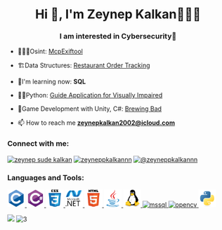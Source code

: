 <h1 align="center">Hi 👋, I'm Zeynep Kalkan👩🏻‍💻</h1>
<h3 align="center">I am interested in Cybersecurity🔐</h3>

- 🕵🏻‍♀️Osint: [McpExiftool](https://github.com/zeyneppkalkannn/McpExiftool)

- 🏗️Data Structures: [Restaurant Order Tracking](https://github.com/zeyneppkalkannn/Restorantsipari-takibiyapanprogram)

- 🧐I'm learning now: **SQL**

- 👩‍🦯Python: [Guide Application for Visually Impaired](https://github.com/zeyneppkalkannn/Guideapplicationforvisuallyimpairedindividuals)

- 👾Game Development with Unity, C#: [Brewing Bad](https://github.com/zeyneppkalkannn/BrewingBadGame)

- 📫 How to reach me **zeynepkalkan2002@icloud.com**

<h3 align="left">Connect with me:</h3>
<p align="left">
<a href="https://linkedin.com/in/zeynep sude kalkan" target="blank"><img align="center" src="https://raw.githubusercontent.com/rahuldkjain/github-profile-readme-generator/master/src/images/icons/Social/linked-in-alt.svg" alt="zeynep sude kalkan" height="30" width="40" /></a>
<a href="https://stackoverflow.com/users/zeyneppkalkannn" target="blank"><img align="center" src="https://raw.githubusercontent.com/rahuldkjain/github-profile-readme-generator/master/src/images/icons/Social/stack-overflow.svg" alt="zeyneppkalkannn" height="30" width="40" /></a>
<a href="https://medium.com/@zeyneppkalkannn" target="blank"><img align="center" src="https://raw.githubusercontent.com/rahuldkjain/github-profile-readme-generator/master/src/images/icons/Social/medium.svg" alt="@zeyneppkalkannn" height="30" width="40" /></a>
</p>

<h3 align="left">Languages and Tools:</h3>
<p align="left"> <a href="https://www.cprogramming.com/" target="_blank" rel="noreferrer"> <img src="https://raw.githubusercontent.com/devicons/devicon/master/icons/c/c-original.svg" alt="c" width="40" height="40"/> </a> <a href="https://www.w3schools.com/cs/" target="_blank" rel="noreferrer"> <img src="https://raw.githubusercontent.com/devicons/devicon/master/icons/csharp/csharp-original.svg" alt="csharp" width="40" height="40"/> </a> <a href="https://www.w3schools.com/css/" target="_blank" rel="noreferrer"> <img src="https://raw.githubusercontent.com/devicons/devicon/master/icons/css3/css3-original-wordmark.svg" alt="css3" width="40" height="40"/> </a> <a href="https://dotnet.microsoft.com/" target="_blank" rel="noreferrer"> <img src="https://raw.githubusercontent.com/devicons/devicon/master/icons/dot-net/dot-net-original-wordmark.svg" alt="dotnet" width="40" height="40"/> </a> <a href="https://www.w3.org/html/" target="_blank" rel="noreferrer"> <img src="https://raw.githubusercontent.com/devicons/devicon/master/icons/html5/html5-original-wordmark.svg" alt="html5" width="40" height="40"/> </a> <a href="https://www.java.com" target="_blank" rel="noreferrer"> <img src="https://raw.githubusercontent.com/devicons/devicon/master/icons/java/java-original.svg" alt="java" width="40" height="40"/> </a> <a href="https://www.linux.org/" target="_blank" rel="noreferrer"> <img src="https://raw.githubusercontent.com/devicons/devicon/master/icons/linux/linux-original.svg" alt="linux" width="40" height="40"/> </a> <a href="https://www.microsoft.com/en-us/sql-server" target="_blank" rel="noreferrer"> <img src="https://www.svgrepo.com/show/303229/microsoft-sql-server-logo.svg" alt="mssql" width="40" height="40"/> </a> <a href="https://opencv.org/" target="_blank" rel="noreferrer"> <img src="https://www.vectorlogo.zone/logos/opencv/opencv-icon.svg" alt="opencv" width="40" height="40"/> </a> <a href="https://www.python.org" target="_blank" rel="noreferrer"> <img src="https://raw.githubusercontent.com/devicons/devicon/master/icons/python/python-original.svg" alt="python" width="40" height="40"/> </a> </p>

![](giphy-adı.gif) ![3](https://github.com/user-attachments/assets/a06fa14b-c691-4861-9786-8ed5f6fd0d3a)


